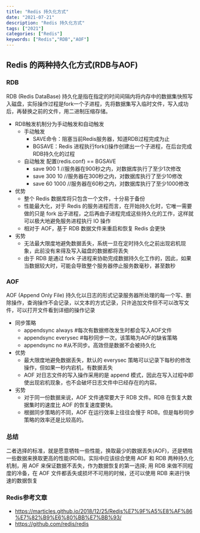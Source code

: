 ```yaml
---
title: "Redis 持久化方式"
date: "2021-07-21"
description: "Redis 持久化方式"
tags: ["2021"]
categories: ["Redis"]
keywords: ["Redis","RDB","AOF"]
---
```

## Redis 的两种持久化方式(RDB与AOF)

### RDB
RDB (Redis DataBase) 持久化是指在指定的时间间隔内将内存中的数据集快照写入磁盘，实际操作过程是fork一个子进程，先将数据集写入临时文件，写入成功后，再替换之前的文件，用二进制压缩存储。

* RDB触发机制分为手动触发和自动触发
	- 手动触发
		- SAVE命令：阻塞当前Redis服务器，知道RDB过程完成为止
		- BGSAVE：Redis 进程执行fork()操作创建出一个子进程，在后台完成RDB持久化的过程
	- 自动触发 配置(redis.conf) == BGSAVE
		-  save 900 1 //服务器在900秒之内，对数据库执行了至少1次修改
		-  save 300 10 //服务器在300秒之内，对数据库执行了至少10修改
		-  save 60 1000 //服务器在60秒之内，对数据库执行了至少1000修改
* 优势
	- 整个 Redis 数据库将只包含一个文件，十分易于备份
	- 性能最大化，对于 Redis 的服务进程而言，在开始持久化时，它唯一需要做的只是 fork 出子进程，之后再由子进程完成这些持久化的工作，这样就可以极大地避免服务进程执行 IO 操作
	- 相对于 AOF，基于 RDB 数据文件来重启和恢复 Redis 会更快
* 劣势
	- 无法最大限度地避免数据丢失，系统一旦在定时持久化之前出现宕机现象，此前没有来得及写入磁盘的数据都将丢失
	- 由于 RDB 是通过 fork 子进程来协助完成数据持久化工作的，因此，如果当数据较大时，可能会导致整个服务器停止服务数毫秒，甚至数秒

### AOF
AOF (Append Only File) 持久化以日志的形式记录服务器所处理的每一个写、删除操作，查询操作不会记录，以文本的方式记录，只许追加文件但不可以改写文件，可以打开文件看到详细的操作记录

* 同步策略
	- appendsync always #每次有数据修改发生时都会写入AOF文件
	- appendsync everysec #每秒同步一次，该策略为AOF的缺省策略
	- appendsync no #从不同步。高效但是数据不会被持久化
* 优势
	- 最大限度地避免数据丢失，默认的 everysec 策略可以记录下每秒的修改操作，但如果一秒内宕机，有数据丢失
	- AOF 对日志文件的写入操作采用的是 append 模式，因此在写入过程中即使出现宕机现象，也不会破坏日志文件中已经存在的内容。
* 劣势
	- 对于同一份数据来说，AOF 文件通常要大于 RDB 文件。RDB 在恢复大数据集时的速度比 AOF 的恢复速度要快。
	- 根据同步策略的不同，AOF 在运行效率上往往会慢于 RDB。但是每秒同步策略的效率还是比较高的。

### 总结
二者选择的标准，就是愿意牺牲一些性能，换取最少的数据丢失(AOF)，还是牺牲一些数据来换取更高的性能(RDB)。实际中应该综合使用 AOF 和 RDB 两种持久化机制，用 AOF 来保证数据不丢失，作为数据恢复的第一选择; 用 RDB 来做不同程度的冷备，在 AOF 文件都丢失或损坏不可用的时候，还可以使用 RDB 来进行快速的数据恢复

### Redis参考文章
* https://marticles.github.io/2018/12/25/Redis%E7%9F%A5%E8%AF%86%E7%82%B9%E6%80%BB%E7%BB%93/
* https://github.com/redis/redis














